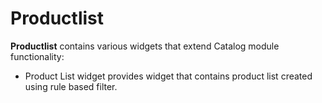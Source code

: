 # Productlist

**Productlist** contains various widgets that extend Catalog module functionality:
- Product List widget provides widget that contains product list created using rule based filter.
